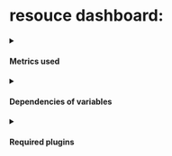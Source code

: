 # resouce dashboard:

<details> 
  <summary><h4>Metrics used</h4></summary>
node_cpu_seconds_total
node_disk_read_bytes_total
node_disk_reads_completed_total
node_disk_writes_completed_total
node_disk_written_bytes_total
node_filesystem_avail_bytes
node_filesystem_size_bytes
node_load1
node_load15
node_load5
node_memory_Buffers_bytes
node_memory_Cached_bytes
node_memory_MemAvailable_bytes
node_memory_MemFree_bytes
node_memory_MemTotal_bytes
node_memory_SReclaimable_bytes
node_memory_SwapFree_bytes
node_memory_SwapTotal_bytes
node_network_receive_bytes_total
node_network_transmit_bytes_total
</details>
<details> 
  <summary><h4>Dependencies of variables</h4></summary>
   <img alt="dependencies" src="../../images/logos/network-variables.png">
</details>

<details> 
  <summary><h4>Required plugins</h4></summary>
   <img alt="dependencies" src="../../images/logos/clock-panel.png">
</details>
